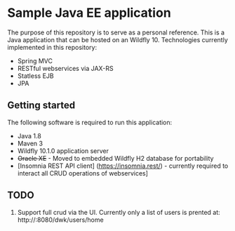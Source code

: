 # Sample Java EE application
The purpose of this repository is to serve as a personal reference. This is a Java application that can be hosted on an Wildfly 10. Technologies currently implemented in this repository:

+ Spring MVC
+ RESTful webservices via JAX-RS
+ Statless EJB
+ JPA


## Getting started
The following software is required to run this application:

+ Java 1.8
+ Maven 3
+ Wildfly 10.1.0 application server
+  ~~Oracle XE~~ - Moved to embedded Wildfly H2 database for portability
+ [Insomnia REST API client] (https://insomnia.rest/)  - currently required to interact all CRUD operations of webservices]


## TODO
1. Support full crud via the UI. Currently only a list of users is prented at: http://<Server-address>:8080/dwk/users/home

